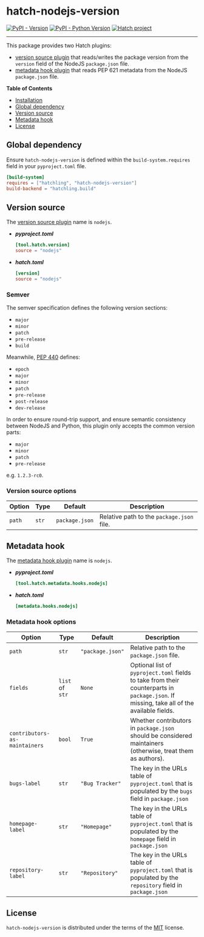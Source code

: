 # hatch-nodejs-version

[![PyPI - Version](https://img.shields.io/pypi/v/hatch-nodejs-version.svg)](https://pypi.org/project/hatch-nodejs-version)
[![PyPI - Python Version](https://img.shields.io/pypi/pyversions/hatch-nodejs-version.svg)](https://pypi.org/project/hatch-nodejs-version)
[![Hatch project](https://img.shields.io/badge/%F0%9F%A5%9A-Hatch-4051b5.svg)](https://github.com/pypa/hatch)

-----
This package provides two Hatch plugins:

- [version source plugin](https://hatch.pypa.io/latest/plugins/version-source/) that reads/writes the package version
  from the `version` field of the NodeJS `package.json` file.
- [metadata hook plugin](https://hatch.pypa.io/latest/plugins/metadata-hook/) that reads PEP 621 metadata from the
  NodeJS `package.json` file.

**Table of Contents**

- [Installation](#installation)
- [Global dependency](#global-dependency)
- [Version source](#version-source)
- [Metadata hook](#metadata-hook)
- [License](#license)

## Global dependency

Ensure `hatch-nodejs-version` is defined within the `build-system.requires` field in your `pyproject.toml` file.

```toml
[build-system]
requires = ["hatchling", "hatch-nodejs-version"]
build-backend = "hatchling.build"
```

## Version source

The [version source plugin](https://hatch.pypa.io/latest/plugins/version-source/) name is `nodejs`.

- ***pyproject.toml***

    ```toml
    [tool.hatch.version]
    source = "nodejs"
    ```

- ***hatch.toml***

    ```toml
    [version]
    source = "nodejs"
    ```

### Semver

The semver specification defines the following version sections:

- `major`
- `minor`
- `patch`
- `pre-release`
- `build`

Meanwhile, [PEP 440](https://peps.python.org/pep-0440/#version-scheme) defines:

- `epoch`
- `major`
- `minor`
- `patch`
- `pre-release`
- `post-release`
- `dev-release`

In order to ensure round-trip support, and ensure semantic consistency between NodeJS and Python, this plugin only
accepts the common version parts:

- `major`
- `minor`
- `patch`
- `pre-release`

e.g. `1.2.3-rc0`.

### Version source options

| Option        | Type | Default       | Description                                |
|---------------| --- |---------------|--------------------------------------------|
| `path`        | `str` | `package.json` | Relative path to the `package.json` file. |

## Metadata hook

The [metadata hook plugin](https://hatch.pypa.io/dev/plugins/metadata-hook/reference/) name is `nodejs`.

- ***pyproject.toml***

    ```toml
    [tool.hatch.metadata.hooks.nodejs]
    ```

- ***hatch.toml***

    ```toml
    [metadata.hooks.nodejs]
    ```

### Metadata hook options

| Option                        | Type            | Default          | Description                                                                                                                               |
|-------------------------------|-----------------|------------------|-------------------------------------------------------------------------------------------------------------------------------------------|
| `path`                        | `str`           | `"package.json"` | Relative path to the `package.json` file.                                                                                                 |
| `fields`                      | `list` of `str` | `None`           | Optional list of `pyproject.toml` fields to take from their counterparts in `package.json`. If missing, take all of the available fields. |
| `contributors-as-maintainers` | `bool`          | `True`           | Whether contributors in `package.json` should be considered maintainers (otherwise, treat them as authors).                               |
| `bugs-label`                  | `str`           | `"Bug Tracker"`  | The key in the URLs table of `pyproject.toml` that is populated by the `bugs` field in `package.json`                                     |
| `homepage-label`              | `str`           | `"Homepage"`     | The key in the URLs table of `pyproject.toml` that is populated by the `homepage` field in `package.json`                                 |
| `repository-label`            | `str`           | `"Repository"`   | The key in the URLs table of `pyproject.toml` that is populated by the `repository` field in `package.json`                               |

## License

`hatch-nodejs-version` is distributed under the terms of the [MIT](https://spdx.org/licenses/MIT.html) license.
